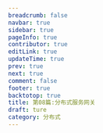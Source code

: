 ```yaml
---
breadcrumb: false
navbar: true
sidebar: true
pageInfo: true
contributor: true
editLink: true
updateTime: true
prev: true
next: true
comment: false
footer: true
backtotop: true
title: 第08篇:分布式服务网关
draft: ture
category: 分布式
---
```

